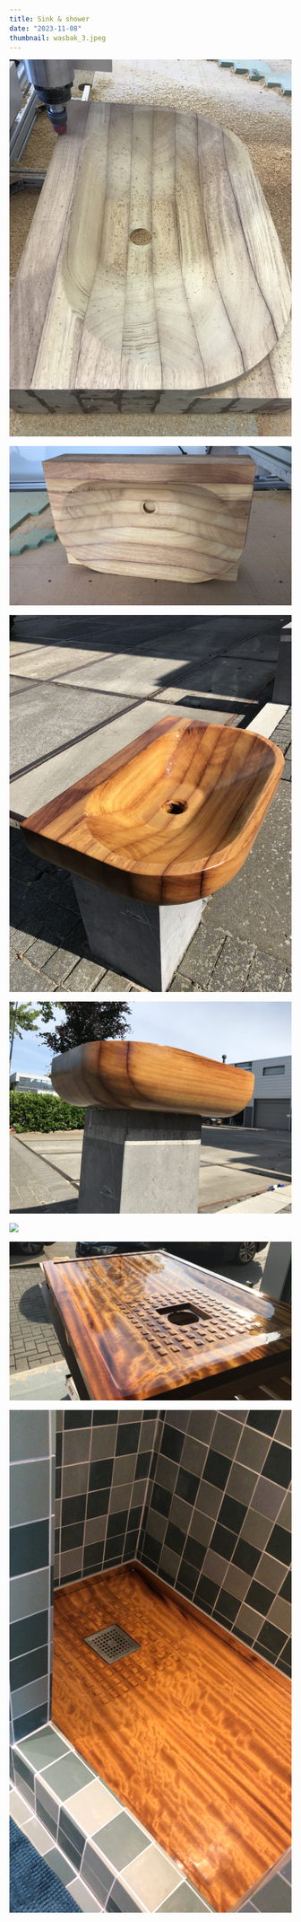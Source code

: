 ```yaml
---
title: Sink & shower
date: "2023-11-08"
thumbnail: wasbak_3.jpeg
---
```


![](wasbak_1.jpeg)

![](wasbak_2.jpeg)

![](wasbak_3.jpeg)

![](wasbak_4.jpeg)

![](douchebak_1.jpeg)

![](douchebak_2.jpeg)

![](douchebak_3.jpeg)
